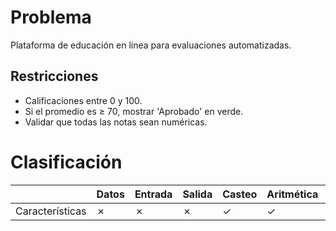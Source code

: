 # Problema

Plataforma de educación en línea para evaluaciones automatizadas.

## Restricciones

- Calificaciones entre 0 y 100.
- Si el promedio es ≥ 70, mostrar 'Aprobado' en verde.
- Validar que todas las notas sean numéricas.

# Clasificación
|  | Datos | Entrada | Salida | Casteo | Aritmética | Relacionales | Lógicos | Condicionales | Ciclo | Matrices | Funciones |
|----------|-------|---------|--------|--------|------------|--------------|---------|---------------|-------|----------|-------------|
| Características | ✗ | ✗ | ✗ | ✓ | ✓ | ✗ | ✓ | ✗ | ✗ | ✗ | ✗ |
